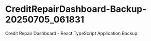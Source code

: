 # CreditRepairDashboard-Backup-20250705_061831
Credit Repair Dashboard - React TypeScript Application Backup
